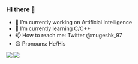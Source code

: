 ### Hi there 👋


- 🔭 I’m currently working on Artificial Intelligence
- 🌱 I’m currently learning  C/C++
- 📫 How to reach me: Twitter  @mugeshk_97
- 😄 Pronouns: He/His

<img src="https://github-readme-stats.vercel.app/api?username=mugeshk97&&show_icons=true&title_color=ffffff&icon_color=bb2acf&text_color=daf7dc&bg_color=151515">

<img align="left" src="https://github-readme-stats.vercel.app/api/top-langs/?username=mugeshk97">

